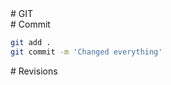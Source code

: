 <section>
# GIT
</section>

<section>
# Commit

```bash
git add .
git commit -m 'Changed everything'
```
</section>

<section>
# Revisions



</section>